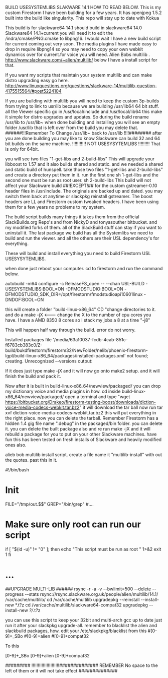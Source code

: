BUILD USESYSTEMLIBS SLAKWARE 14.1 HOW TO READ BELOW.
This is my custom Firestorm I have been building for a few years. It has openjpeg 1.5.2 built 
into the build like singularity.  This repo will stay up to date with Kokua 

This build is for slackware64 14.1 should build in slackware64 14.0  Slackware64 14.1+current 
you will need it to edit the /indra/cmake/PNG.cmake to libpng16. I would wait I have a new build script for current
coming out very soon.
The media plugins I have made easy to drop in require libpng14 so you may need to copy your own 
webkit dynamics over for current.for voice you will need. 
Alien Bobs multilib . http://www.slackware.com/~alien/multilib/ below I have a install script for that.

If you want my scripts that maintain your system multilib and can make distro upgrading easy go here.
http://www.linuxquestions.org/questions/slackware-14/multilib-question-4175515564/#post5224104

If you are building with multilib you will need to keep the custom 3p-builds from trying to link to usr/lib because we are building
/usr/lib64 64 bit stuff. all the Viewer specific go in /usr/local/include and /usr/local/lib64 this make it simple for distro upgrades and updates. 
So during the build rename /usr/lib to /usr/lib~ when done building and installing you will see an empty folder /usr/lib
that is left over from the build you may delete that. ######!!!Remember To Change /usr/lib~ back to /usr/lib !!!!######## 
after you are done building  you may like to know Slackware can build 32 and 64 bit builds on the same machine.
 !!!!!!!!!!! NOT USESYSYTEMLIBS !!!!!!!!! That is only for 64bit. 

you will see two files "1-get-libs and 2-build-libs" This will upgrade your libboost to 1.57 and it also builds shared and static.
and we needed a shared and static build of hunspell.
take those two files "1-get-libs and 2-build-libs" and create a directory put them in it.
 run the first one sh 1-get-libs and the second one must be run as root user. sh 2-build-libs
 This build will not affect your Slackware build ##!EXCEPT!## for the custom gstreamer-0.10 header files in /usr/include.
 The originals are backed up and dated. you may switch them back at anytime or slackpkg reinstall gstreamer. 
 The boost headers are LL and Firestorm custom tweaked headers. I have been using them for a few years no problems to my system.
  
The build script builds many things it takes them from the official SlackBuilds.org Repo's
and from NickyD and  tonyasouther  bitbucket. and my modified forks of them. all of the SlackBuild stuff can
stay if you want to uninstall it. The last package we build has all the Systemlibs we need to build and run the viewer.
and all the others are their USL dependency's for everything.  

 
These will build and install everything you need to build  Firestorm USL USESYSYTEMLIBS.

when done just reboot your computer. cd to firestorm and run the command below.

autobuild -m64 configure  -c ReleaseFS_open -- --chan USL-BUILD  -USESYSTEMLIBS:BOOL=ON    -DFMODSTUDIO:BOOL=ON  -DFMODSTUDIO_SDK_DIR=/opt/firestorm/fmodstudioapi10601linux -DNDOF:BOOL=ON

this will create a folder "build-linux-x86_64" CD "change directories to it. and do a make -jX <--- change the X to the number of cpu cores you have. I have a AMD 8350 8 cores
 so I stack my jobs a 8 at a time "-j8"
 
 This will happen half way through the build. error do not worry.

 Installed packages file '/media/63a10037-fcdb-4cab-851c-f6783cb383c0/Z-build/bukdfirestorm/firestorm32/NewFolder/nelib/phoenix-firestorm-lgpl/build-linux-x86_64/packages/installed-packages.xml' not found; creating.
Unrecognized --versions output: 

If it does just type make -jX and it will now go onto make2 setup. and it will finish the build and pack it. 

 Now after it is built in build-linux-x86_64/newview/packaged/
 you can drop my dictionary voice and media plugins in how. cd inside build-linux-x86_64/newview/packaged/ open a terminal and type 
 "wget https://bitbucket.org/Drakeo/firestorm-testing-boost/downloads/diction-voice-media-codecs-webkit.tar.bz2" it will download the tar ball now run
 tar xvf diction-voice-media-codecs-webkit.tar.bz2  this will put everything in the right place. now you can delete the tarball.
 Remember Firestorm has a hidden 1.4 gig file name ".debug" in the packaged/bin folder. you can delete it. you can delete the built package also
 and re run make -jX and it will rebuild a package for you to put on your other Slackware machines. 
 have fun this has been tested on fresh installs of Slackware and heavily modified ones also.
 
alieb bob multilib install script. 
create a file name it "multilib-install" with out the quotes. past this in it.


 #!/bin/bash
# Init
FILE="/tmp/out.$$"
GREP="/bin/grep"
#....
# Make sure only root can run our script
if [ "$(id -u)" != "0" ]; then
   echo "This script must be run as root " 1>&2
   exit 1
fi

# ...
##UPGRADE MULTI-LIB  ######
rsync -r -a -v --bwlimit=500 --delete --progress --stats rsync://rsync.slackware.org.uk/people/alien/multilib/14.1/ /var/cache/multilib/
cd /var/cache/multilib
upgradepkg --reinstall --install-new *.t?z
cd /var/cache/multilib/slackware64-compat32
upgradepkg  --install-new *?/*.t?z

you can use this script to keep your 32bit and multi-arch gcc up to date
just run it after your slackpkg upgrade-all.
remember to blacklist the alien and  slackbuild packages, how.
edit your /etc/slackpkg/blacklist from this
#[0-9]+_SBo
#[0-9]+alien
#[0-9]+compat32

To this 

[0-9]+_SBo
[0-9]+alien
[0-9]+compat32

######### !!!!!!!!!!!!!!!!!!!!!!############## REMEMBER No space to the left of them or it will not take effect ##############